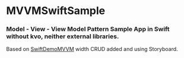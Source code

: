 # MVVMSwiftSample

### Model - View - View Model Pattern Sample App in Swift without kvo, neither external libraries.

Based on [SwiftDemoMVVM](https://github.com/shilgapira/SwiftDemoMVVM) width CRUD added and using Storyboard.